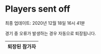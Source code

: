 # Players sent off
최종 업데이트: 2020년 12월 18일 16시 41분


경기 중 오류가 발생하는 경우 자동으로 퇴장됩니다.


| 퇴장된 참가자 |
|:---:|
